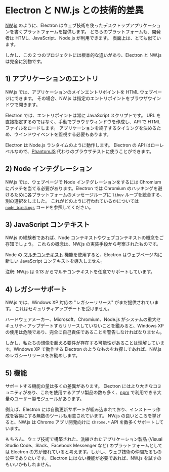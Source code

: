 # Electron と NW.js との技術的差異

[NW.js][nwjs] のように、Electron はウェブ技術を使ったデスクトップアプリケーションを書くプラットフォームを提供します。 どちらのプラットフォームも、開発者は HTML、JavaScript、Node.js が利用できます。 表面上は、とても似ています。

しかし、この 2 つのプロジェクトには根本的な違いがあり、Electron と NW.js は完全に別物です。

## 1) アプリケーションのエントリ

NW.js では、アプリケーションのメインエントリポイントを HTML ウェブページにできます。 その場合、NW.js は指定のエントリポイントをブラウザウインドウで開きます。

Electron では、エントリポイントは常に JavaScript スクリプトです。 URL を直接指定するのではなく、手動でブラウザウィンドウを作成し、API で HTML ファイルをロードします。 アプリケーションを終了するタイミングを決めるため、ウインドウイベントを監視する必要もあります。

Electron は Node.js ランタイムのように動作します。 Electron の API はローレベルなので、[PhantomJS](https://phantomjs.org/) 代わりのブラウザテストに使うことができます。

## 2) Node インテグレーション

NW.js では、ウェブページで Node インテグレーションをするには Chromium にパッチを当てる必要があります。Electron では Chromium のハッキングを避けるために各プラットフォームのメッセージループに `libuv` ループを統合する、別の選択をしました。 これがどのように行われているかについては [`node_bindings`][node-bindings] コードを参照してください。

## 3) JavaScript コンテキスト

NW.js の経験者であれば、Node コンテキストやウェブコンテキストの概念をご存知でしょう。 これらの概念は、NW.js の実装手段から考案されたものです。

Node の [マルチコンテキスト](https://github.com/nodejs/node-v0.x-archive/commit/756b622) 機能を使用すると、Electron はウェブページ内に新しい JavaScript コンテキストを導入しません。

注釈: NW.js は 0.13 からマルチコンテキストを任意でサポートしています。

## 4) レガシーサポート

NW.js では、Windows XP 対応の "レガシーリリース" がまだ提供されています。 これはセキュリティアップデートを受けません。

ハードウェアメーカー、Microsoft、Chromium、Node.js がシステムの重大セキュリティアップデートすらリリースしていないことを鑑みると、Windows XP の使用は危険であり、完全に自己責任であることを警告しなければなりません。

しかし、私たちの想像を超える要件が存在する可能性があることは理解しています。Windows XP で動作する Electron のようなものをお探しであれば、NW.js のレガシーリリースをお勧めします。

## 5) 機能

サポートする機能の量は多くの差異があります。 Electron にはより大きなコミュニティがあり、これを使用するアプリ製品の数も多く、[npm][electron-modules] で利用できる大量のユーザー製モジュールがあります。

例えば、Electron には自動更新サポートが組み込まれており、インストーラ作成を容易にする無数のツールも用意されています。 NW.js の良いところを挙げると、NW.js は Chrome アプリ開発向けに `Chrome.*` API を数多くサポートしています。

もちろん、ウェブ技術で構築された、洗練されたアプリケーション製品 (Visual Studio Code、Slack、Facebook Messenger など) のプラットフォームとしては Electron の方が優れていると考えます。しかし、ウェブ技術の仲間たるもの公平でありたいです。 Electron にはない機能が必要であれば、NW.js を試すのもいいかもしれません。

[nwjs]: https://nwjs.io/
[electron-modules]: https://www.npmjs.com/search?q=electron
[node-bindings]: https://github.com/electron/electron/tree/main/lib/common
